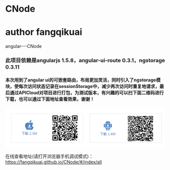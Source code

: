 # CNode
# author fangqikuai
angular---CNode
### 此项目依赖是angularjs 1.5.8，angular-ui-route 0.3.1，ngstorage 0.3.11
#### 本次用到了angular ui的可嵌套路由，布局更加灵活，同时引入了ngstorage模块，使每次访问状态记录在sessionStorage中，减少再次访问时重复地请求，最后通过APICloud对项目进行打包，为测试版本，有兴趣的可以扫下面二维码进行下载，也可以通过下面地址查看效果，谢谢！
![](erweima.png)

在线查看地址(请打开浏览器手机调试模式)： https://fangqikuai.github.io/CNode/#/index/all
